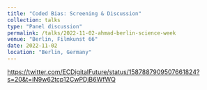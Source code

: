 ```yaml
---
title: "Coded Bias: Screening & Discussion"
collection: talks
type: "Panel discussion"
permalink: /talks/2022-11-02-ahmad-berlin-science-week
venue: "Berlin, Filmkunst 66"
date: 2022-11-02
location: "Berlin, Germany"
---
```

https://twitter.com/ECDigitalFuture/status/1587887909507661824?s=20&t=iN9w62tcp12CwPDjB6WfWQ
